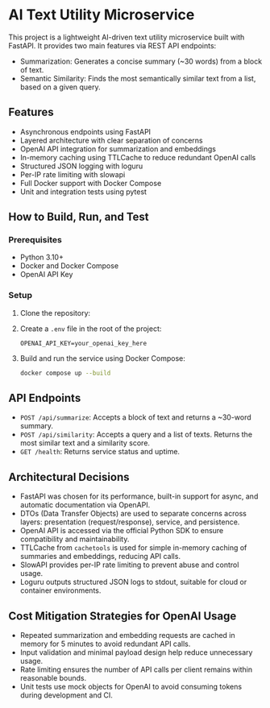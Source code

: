 # AI Text Utility Microservice

This project is a lightweight AI-driven text utility microservice built with FastAPI. It provides two main features via REST API endpoints:

- Summarization: Generates a concise summary (~30 words) from a block of text.
- Semantic Similarity: Finds the most semantically similar text from a list, based on a given query.

## Features

- Asynchronous endpoints using FastAPI
- Layered architecture with clear separation of concerns
- OpenAI API integration for summarization and embeddings
- In-memory caching using TTLCache to reduce redundant OpenAI calls
- Structured JSON logging with loguru
- Per-IP rate limiting with slowapi
- Full Docker support with Docker Compose
- Unit and integration tests using pytest

## How to Build, Run, and Test

### Prerequisites

- Python 3.10+
- Docker and Docker Compose
- OpenAI API Key

### Setup

1. Clone the repository:

2. Create a `.env` file in the root of the project:

   ```
   OPENAI_API_KEY=your_openai_key_here
   ```

3. Build and run the service using Docker Compose:

   ```bash
   docker compose up --build
   ```

## API Endpoints

- `POST /api/summarize`: Accepts a block of text and returns a ~30-word summary.
- `POST /api/similarity`: Accepts a query and a list of texts. Returns the most similar text and a similarity score.
- `GET /health`: Returns service status and uptime.

## Architectural Decisions

- FastAPI was chosen for its performance, built-in support for async, and automatic documentation via OpenAPI.
- DTOs (Data Transfer Objects) are used to separate concerns across layers: presentation (request/response), service, and persistence.
- OpenAI API is accessed via the official Python SDK to ensure compatibility and maintainability.
- TTLCache from `cachetools` is used for simple in-memory caching of summaries and embeddings, reducing API calls.
- SlowAPI provides per-IP rate limiting to prevent abuse and control usage.
- Loguru outputs structured JSON logs to stdout, suitable for cloud or container environments.

## Cost Mitigation Strategies for OpenAI Usage

- Repeated summarization and embedding requests are cached in memory for 5 minutes to avoid redundant API calls.
- Input validation and minimal payload design help reduce unnecessary usage.
- Rate limiting ensures the number of API calls per client remains within reasonable bounds.
- Unit tests use mock objects for OpenAI to avoid consuming tokens during development and CI.
